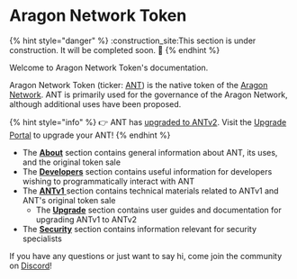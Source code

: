 # Aragon Network Token

{% hint style="danger" %}
:construction\_site:This section is under construction. It will be completed soon. :construction:
{% endhint %}

Welcome to Aragon Network Token's documentation.

Aragon Network Token (ticker: [ANT](https://coinmarketcap.com/currencies/aragon/)) is the native token of the [Aragon Network](https://aragon.network/). ANT is primarily used for the governance of the Aragon Network, although additional uses have been proposed.

{% hint style="info" %}
👉 ANT has [upgraded to ANTv2](https://blog.aragon.org/antv2/). Visit the [Upgrade Portal](https://upgrade.aragon.org/#/) to upgrade your ANT!
{% endhint %}

* The [**About**](about-the-token/) section contains general information about ANT, its uses, and the original token sale
* The [**Developers**](developers/) section contains useful information for developers wishing to programmatically interact with ANT
* The [**ANTv1** ](antv1/)section contains technical materials related to ANTv1 and ANT's original token sale
  * The [**Upgrade**](antv1/upgrading-to-antv2/) section contains user guides and documentation for upgrading ANTv1 to ANTv2
* The [**Security**](security/) section contains information relevant for security specialists

If you have any questions or just want to say hi, come join the community on [Discord](https://discord.com/invite/aragon)!

